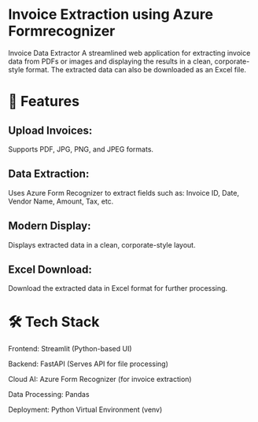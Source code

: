 # Invoice Extraction using Azure Formrecognizer
 Invoice Data Extractor
A streamlined web application for extracting invoice data from PDFs or images and displaying the results in a clean, corporate-style format. The extracted data can also be downloaded as an Excel file.


# 🚀 Features
## Upload Invoices:
Supports PDF, JPG, PNG, and JPEG formats.

## Data Extraction:
Uses Azure Form Recognizer to extract fields such as:
Invoice ID, Date, Vendor Name, Amount, Tax, etc.

## Modern Display:
Displays extracted data in a clean, corporate-style layout.

## Excel Download:
Download the extracted data in Excel format for further processing.

# 🛠️ Tech Stack

Frontend: Streamlit (Python-based UI)

Backend: FastAPI (Serves API for file processing)

Cloud AI: Azure Form Recognizer (for invoice extraction)

Data Processing: Pandas

Deployment: Python Virtual Environment (venv)
